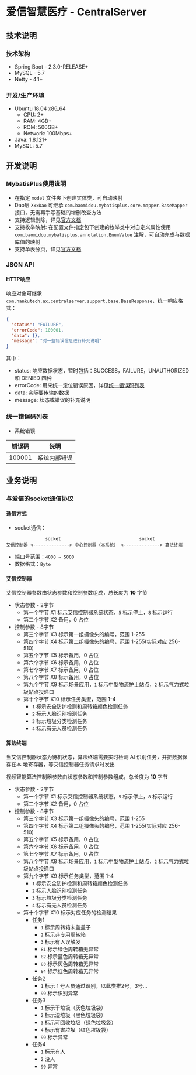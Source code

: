 # 爱信智慧医疗 - CentralServer

## 技术说明

### 技术架构

* Spring Boot - 2.3.0-RELEASE+
* MySQL - 5.7
* Netty - 4.1+

### 开发/生产环境

* Ubuntu 18.04 x86_64
  * CPU: 2+
  * RAM: 4GB+
  * ROM: 500GB+
  * Network: 100Mbps+
* Java: 1.8.121+
* MySQL: 5.7


## 开发说明

### MybatisPlus使用说明

* 在指定 `model` 文件夹下创建实体类，可自动映射
* Dao层 `XxxDao` 可继承 `com.baomidou.mybatisplus.core.mapper.BaseMapper` 接口，无需再手写基础的增删改查方法
* 支持逻辑删除，详见[官方文档](https://mp.baomidou.com/guide/logic-delete.html)
* 支持枚举映射: 在配置文件指定包下创建的枚举类中对自定义属性使用 `com.baomidou.mybatisplus.annotation.EnumValue` 注解，可自动完成与数据库值的映射
* 支持单表分页，详见[官方文档](https://mp.baomidou.com/guide/page.html)

### JSON API

#### HTTP响应

响应对象可继承 `com.hankutech.ax.centralserver.support.base.BaseResponse`，统一响应格式：

```json
{
  "status": "FAILURE",
  "errorCode": 100001,
  "data": {},
  "message": "对一些错误信息进行补充说明"
}
```

其中：
* status: 响应数据状态，暂时包括：SUCCESS，FAILURE，UNAUTHORIZED 和 DENIED 四种
* errorCode: 用来统一定位错误原因，详见[统一错误码列表](#统一错误码列表)
* data: 实际要传输的数据
* message: 状态或错误的补充说明

### 统一错误码列表

* 系统错误

错误码 | 说明
--- | ---
100001 | 系统内部错误


## 业务说明

### 与爱信的socket通信协议

#### 通信方式

* socket通信：

```
               socket                              socket
艾信控制器 <--------------> 中心控制器（本系统） <--------------> 算法终端
```

* 端口号范围：`4000 ~ 5000`
* 数据格式：`Byte`

#### 艾信控制器

艾信控制器参数由状态参数和控制参数组成，总长度为 **10** 字节

* 状态参数 - 2字节
  * 第一个字节 X1 标示艾信控制器系统状态，`5` 标示停止，`8` 标示运行
  * 第二个字节 X2 备用，0 占位
* 控制参数 - 8字节
  * 第三个字节 X3 标示第一组摄像头的编号，范围 1-255
  * 第四个字节 X4 标示第二组摄像头的编号，范围 1-255(实际对应 256-510)
  * 第五个字节 X5 标示备用，0 占位
  * 第六个字节 X6 标示备用，0 占位
  * 第七个字节 X7 标示备用，0 占位
  * 第八个字节 X8 标示备用，0 占位
  * 第九个字节 X9 标示场景应用，`1` 标示中型物流护士站点，`2` 标示气力式垃圾站点投递口
  * 第十个字节 X10 标示任务类型，范围 1-4
    * `1` 标示安全防护检测和周转箱颜色检测任务
    * `2` 标示人脸识别检测任务
    * `3` 标示垃圾分类检测任务
    * `4` 标示有无人员检测任务
    
#### 算法终端

当艾信控制器状态为待机状态，算法终端需要实时检测 AI 识别任务，并把数据保存在本
地寄存器，等艾信控制器任务请求时发出

视频智能算法控制器参数由状态参数和控制参数组成，总长度为 **10** 字节

* 状态参数 - 2字节
  * 第一个字节 X1 标示艾信控制器系统状态，`5` 标示停止，`8` 标示运行
  * 第二个字节 X2 备用，0 占位
* 控制参数 - 8字节
  * 第三个字节 X3 标示第一组摄像头的编号，范围 1-255
  * 第四个字节 X4 标示第二组摄像头的编号，范围 1-255(实际对应 256-510)
  * 第五个字节 X5 标示备用，0 占位
  * 第六个字节 X6 标示备用，0 占位
  * 第七个字节 X7 标示备用，0 占位
  * 第八个字节 X8 标示场景应用，`1` 标示中型物流护士站点，`2` 标示气力式垃圾站点投递口
  * 第九个字节 X9 标示任务类型，范围 1-4
    * `1` 标示安全防护检测和周转箱颜色检测任务
    * `2` 标示人脸识别检测任务
    * `3` 标示垃圾分类检测任务
    * `4` 标示有无人员检测任务
  * 第十个字节 X10 标示对应任务的检测结果
    * 任务1
      * `1` 标示周转箱未盖盖子
      * `2` 标示非专用周转箱
      * `3` 标示有人误触发
      * `81` 标示绿色周转箱无异常
      * `82` 标示蓝色周转箱无异常
      * `83` 标示灰色周转箱无异常
      * `84` 标示红色周转箱无异常
    * 任务2
      * `1` 标示 1 号人员通过识别，以此类推2号，3号...
      * `99` 标示识别异常
    * 任务3
      * `1` 标示干垃圾（灰色垃圾袋）
      * `2` 标示湿垃圾（黑色垃圾袋）
      * `3` 标示可回收垃圾（绿色垃圾袋）
      * `4` 标示有害垃圾（红色垃圾袋）
      * `99` 标示异常
    * 任务4
      * `1` 标示有人
      * `2` 没人
      * `99` 异常





